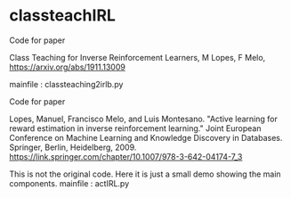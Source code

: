 # classteachIRL

Code for paper

Class Teaching for Inverse Reinforcement Learners, M Lopes, F Melo, https://arxiv.org/abs/1911.13009

mainfile : classteaching2irlb.py

Code for paper

Lopes, Manuel, Francisco Melo, and Luis Montesano. "Active learning for reward estimation in inverse reinforcement learning." Joint European Conference on Machine Learning and Knowledge Discovery in Databases. Springer, Berlin, Heidelberg, 2009.
https://link.springer.com/chapter/10.1007/978-3-642-04174-7_3

This is not the original code. Here it is just a small demo showing the main components.
mainfile : actIRL.py
